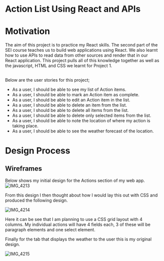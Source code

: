 # Action List Using React and APIs

# Motivation

The aim of this project is to practice my React skills. The second part of the SEI course teaches us to build web applications using React. We also learnt how to use APIs to read data from other sources and render that in our React application. This project pulls all of this knowledge together as well as the javascript, HTML and CSS we learnt for Project 1.

##

Below are the user stories for this project;

* As a user, I should be able to see my list of Action items.
* As a user, I should be able to mark an Action item as complete.
* As a user, I should be able to edit an Action item in the list.
* As a user, I should be able to delete an item from the list.
* As a user, I should be able to delete all items from the list.
* As a user, I should be able to delete only selected items from the list.
* As a user, I should be able to note the location of where my action is taking place.
* As a user, I should be able to see the weather forecast of the location.

# Design Process

## Wireframes

Below shows my initial design for the Actions section of my web app.
![IMG_4213](https://user-images.githubusercontent.com/126505751/233420163-f174b7d8-1c1e-4a61-a5c4-8c81baeb77f5.jpg)



From this design I then thought about how I would lay this out with CSS and produced the following design.

![IMG_4214](https://user-images.githubusercontent.com/126505751/233420194-9ea20046-287f-4c44-82a1-f7179f7a0404.png)


Here it can be see that I am planning to use a CSS grid layout with 4 columns. My individual actions will have 4 fields each, 3 of these will be paragraph elements and one select element.

Finally for the tab that displays the weather to the user this is my original design.

![IMG_4215](https://user-images.githubusercontent.com/126505751/233420235-dafc39b0-d3b6-4175-82e3-c0c8d8c779ee.jpg)





